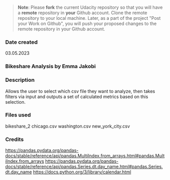 >**Note**: Please **fork** the current Udacity repository so that you will have a **remote** repository in **your** Github account. Clone the remote repository to your local machine. Later, as a part of the project "Post your Work on Github", you will push your proposed changes to the remote repository in your Github account.

### Date created
03.05.2023

### Bikeshare Analysis by Emma Jakobi


### Description
Allows the user to select which csv file they want to analyze, then takes filters via input and outputs a set of calculated metrics based on this selection. 

### Files used
bikeshare_2
chicago.csv
washington.csv
new_york_city.csv

### Credits
https://pandas.pydata.org/pandas-docs/stable/reference/api/pandas.MultiIndex.from_arrays.html#pandas.MultiIndex.from_arrays
https://pandas.pydata.org/pandas-docs/stable/reference/api/pandas.Series.dt.day_name.html#pandas.Series.dt.day_name
https://docs.python.org/3/library/calendar.html
